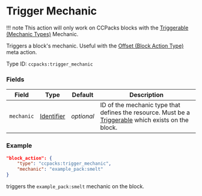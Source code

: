 # Trigger Mechanic

!!! note
	This action will only work on CCPacks blocks with the [Triggerable (Mechanic Types)](../mechanic_types/triggerable.md) Mechanic.

Triggers a block's mechanic. Useful with the [Offset (Block Action Type)](https://apoli.readthedocs.io/en/latest/types/block_action_types/offset/) meta action.

Type ID: `ccpacks:trigger_mechanic`

### Fields

Field  | Type | Default | Description
-------|------|---------|-------------
`mechanic` | [Identifier](../data_types/identifier.md) | *optional* | ID of the mechanic type that defines the resource. Must be a [Triggerable](../mechanic_types/triggerable.md) which exists on the block.

### Example
```json
"block_action": {
	"type": "ccpacks:trigger_mechanic",
	"mechanic": "example_pack:smelt"
}
```
triggers the `example_pack:smelt` mechanic on the block.
